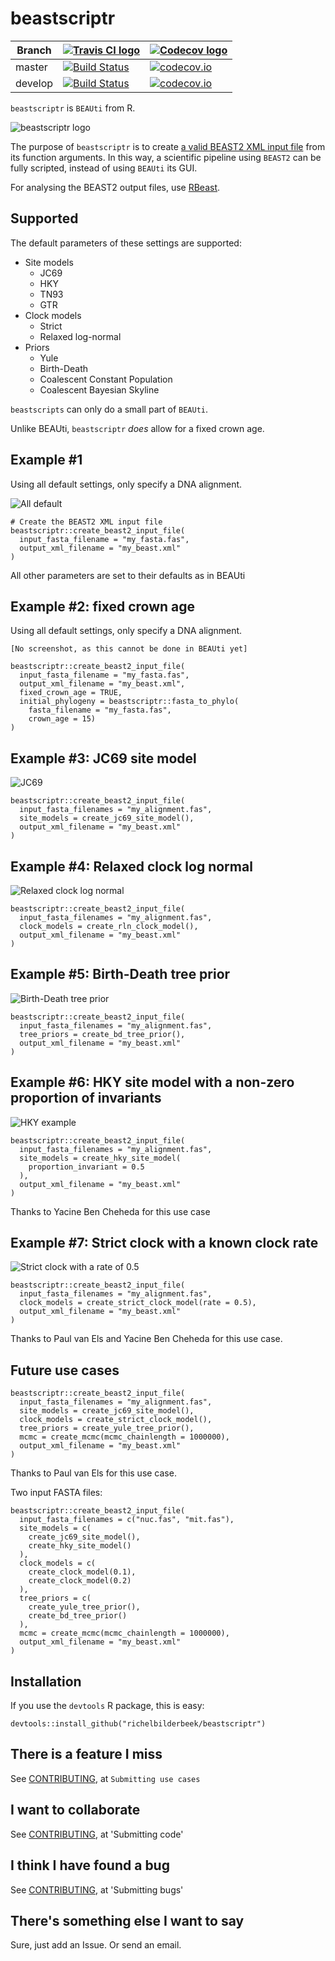 # beastscriptr

Branch|[![Travis CI logo](TravisCI.png)](https://travis-ci.org)|[![Codecov logo](Codecov.png)](https://www.codecov.io)
---|---|---
master|[![Build Status](https://travis-ci.org/richelbilderbeek/beastscriptr.svg?branch=master)](https://travis-ci.org/richelbilderbeek/beastscriptr)|[![codecov.io](https://codecov.io/github/richelbilderbeek/beastscriptr/coverage.svg?branch=master)](https://codecov.io/github/richelbilderbeek/beastscriptr/branch/master)
develop|[![Build Status](https://travis-ci.org/richelbilderbeek/beastscriptr.svg?branch=develop)](https://travis-ci.org/richelbilderbeek/beastscriptr)|[![codecov.io](https://codecov.io/github/richelbilderbeek/beastscriptr/coverage.svg?branch=develop)](https://codecov.io/github/richelbilderbeek/beastscriptr/branch/develop)

`beastscriptr` is `BEAUti` from R.

![beastscriptr logo](beastscriptr_logo.png)

The purpose of `beastscriptr` is to create 
[a valid BEAST2 XML input file](inst/extdata/birth_death_0_20151005.xml)
from its function arguments. In this way, a scientific pipeline using 
`BEAST2` can be fully scripted, instead of using `BEAUti` its GUI.

For analysing the BEAST2 output files, use [RBeast](https://github.com/beast-dev/RBeast).

## Supported

The default parameters of these settings are supported:

 * Site models
   * JC69
   * HKY
   * TN93
   * GTR
 * Clock models
   * Strict
   * Relaxed log-normal
 * Priors
   * Yule
   * Birth-Death
   * Coalescent Constant Population
   * Coalescent Bayesian Skyline

`beastscripts` can only do a small part of `BEAUti`.

Unlike BEAUti, `beastscriptr` *does* allow for a fixed crown age.

## Example #1

Using all default settings, only specify a DNA alignment.

![All default](all_default.png)

```
# Create the BEAST2 XML input file
beastscriptr::create_beast2_input_file(
  input_fasta_filename = "my_fasta.fas",
  output_xml_filename = "my_beast.xml"
)
```

All other parameters are set to their defaults as in BEAUti

## Example #2: fixed crown age

Using all default settings, only specify a DNA alignment.

```
[No screenshot, as this cannot be done in BEAUti yet]
```

```
beastscriptr::create_beast2_input_file(
  input_fasta_filename = "my_fasta.fas",
  output_xml_filename = "my_beast.xml",
  fixed_crown_age = TRUE,
  initial_phylogeny = beastscriptr::fasta_to_phylo(
    fasta_filename = "my_fasta.fas",
    crown_age = 15)
)
```

## Example #3: JC69 site model

![JC69](jc69_2_4.png)

```
beastscriptr::create_beast2_input_file(
  input_fasta_filenames = "my_alignment.fas",
  site_models = create_jc69_site_model(), 
  output_xml_filename = "my_beast.xml"
)
```

## Example #4: Relaxed clock log normal

![Relaxed clock log normal](relaxed_clock_log_normal_2_4.png)

```
beastscriptr::create_beast2_input_file(
  input_fasta_filenames = "my_alignment.fas",
  clock_models = create_rln_clock_model(), 
  output_xml_filename = "my_beast.xml"
)
```

## Example #5: Birth-Death tree prior

![Birth-Death tree prior](birth_death_2_4.png)

```
beastscriptr::create_beast2_input_file(
  input_fasta_filenames = "my_alignment.fas",
  tree_priors = create_bd_tree_prior(), 
  output_xml_filename = "my_beast.xml"
)
```

## Example #6: HKY site model with a non-zero proportion of invariants

![HKY example](hky_prop_invariant_0_5_2_4.png)

```
beastscriptr::create_beast2_input_file(
  input_fasta_filenames = "my_alignment.fas",
  site_models = create_hky_site_model(
    proportion_invariant = 0.5
  ), 
  output_xml_filename = "my_beast.xml"
)
```

Thanks to Yacine Ben Cheheda for this use case

## Example #7: Strict clock with a known clock rate

![Strict clock with a rate of 0.5](strict_clock_rate_0_5_2_4.png)

```
beastscriptr::create_beast2_input_file(
  input_fasta_filenames = "my_alignment.fas",
  clock_models = create_strict_clock_model(rate = 0.5), 
  output_xml_filename = "my_beast.xml"
)
```

Thanks to Paul van Els and Yacine Ben Cheheda for this use case.

## Future use cases

```
beastscriptr::create_beast2_input_file(
  input_fasta_filenames = "my_alignment.fas",
  site_models = create_jc69_site_model(), 
  clock_models = create_strict_clock_model(), 
  tree_priors = create_yule_tree_prior(), 
  mcmc = create_mcmc(mcmc_chainlength = 1000000),
  output_xml_filename = "my_beast.xml"
)
```

Thanks to Paul van Els for this use case.

Two input FASTA files:

```
beastscriptr::create_beast2_input_file(
  input_fasta_filenames = c("nuc.fas", "mit.fas"),
  site_models = c(
    create_jc69_site_model(), 
    create_hky_site_model()
  ),
  clock_models = c(
    create_clock_model(0.1), 
    create_clock_model(0.2)
  ),
  tree_priors = c(
    create_yule_tree_prior(), 
    create_bd_tree_prior()
  ),
  mcmc = create_mcmc(mcmc_chainlength = 1000000),
  output_xml_filename = "my_beast.xml"
)
```

## Installation

If you use the `devtools` R package, this is easy:

```
devtools::install_github("richelbilderbeek/beastscriptr")
```

## There is a feature I miss

See [CONTRIBUTING](CONTRIBUTING.md), at `Submitting use cases`

## I want to collaborate

See [CONTRIBUTING](CONTRIBUTING.md), at 'Submitting code'

## I think I have found a bug

See [CONTRIBUTING](CONTRIBUTING.md), at 'Submitting bugs' 

## There's something else I want to say

Sure, just add an Issue. Or send an email.
